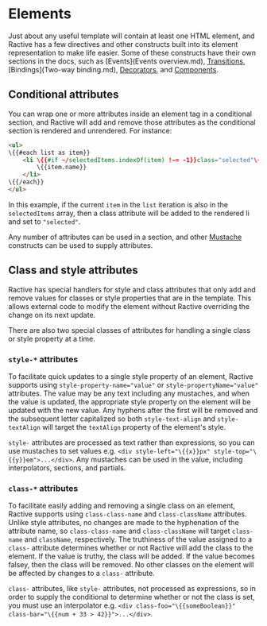 # Elements


Just about any useful template will contain at least one HTML element, and Ractive has a few directives and other constructs built into its element representation to make life easier. Some of these constructs have their own sections in the docs, such as [Events](Events overview.md), [Transitions](Transitions.md), [Bindings](Two-way binding.md), [Decorators](Decorators.md), and [Components](Components.md).

## Conditional attributes

You can wrap one or more attributes inside an element tag in a conditional section, and Ractive will add and remove those attributes as the conditional section is rendered and unrendered. For instance:

```html
<ul>
\{{#each list as item}}
	<li \{{#if ~/selectedItems.indexOf(item) !== -1}}class="selected"\{{/if}}>
		\{{item.name}}
	</li>
\{{/each}}
</ul>
```

In this example, if the current `item` in the `list` iteration is also in the `selectedItems` array, then a class attribute will be added to the rendered li and set to `"selected"`.

Any number of attributes can be used in a section, and other [Mustache](Mustaches.md) constructs can be used to supply attributes.

## Class and style attributes

Ractive has special handlers for style and class attributes that only add and remove values for classes or style properties that are in the template. This allows external code to modify the element without Ractive overriding the change on its next update.

There are also two special classes of attributes for handling a single class or style property at a time.

### `style-*` attributes

To facilitate quick updates to a single style property of an element, Ractive supports using `style-property-name="value"` or `style-propertyName="value"` attributes. The value may be any text including any mustaches, and when the value is updated, the appropriate style property on the element will be updated with the new value. Any hyphens after the first will be removed and the subsequent letter capitalized so both `style-text-align` and `style-textAlign` will target the `textAlign` property of the element's style.

`style-` attributes are processed as text rather than expressions, so you can use mustaches to set values e.g. `<div style-left="\{{x}}px" style-top="\{{y}}em">...</div>`. Any mustaches can be used in the value, including interpolators, sections, and partials.

### `class-*` attributes

To facilitate easily adding and removing a single class on an element, Ractive supports using `class-class-name` and `class-className` attributes. Unlike style attributes, no changes are made to the hyphenation of the attribute name, so `class-class-name` and `class-className` will target `class-name` and `className`, respectively. The truthiness of the value assigned to a `class-` attribute determines whether or not Ractive will add the class to the element. If the value is truthy, the class will be added. If the value becomes falsey, then the class will be removed. No other classes on the element will be affected by changes to a `class-` attribute.

`class-` attributes, like `style-` attributes, not processed as expressions, so in order to supply the conditional to determine whether or not the class is set, you must use an interpolator e.g. `<div class-foo="\{{someBoolean}}" class-bar="\{{num + 33 > 42}}">...</div>`.
